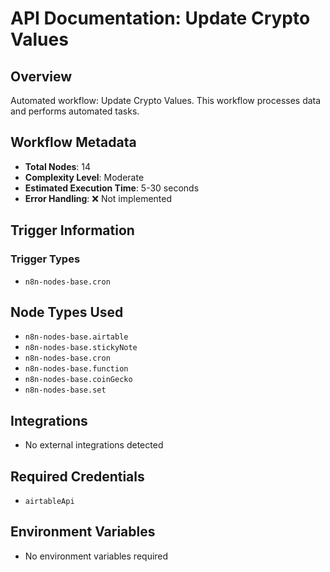 # API Documentation: Update Crypto Values

## Overview
Automated workflow: Update Crypto Values. This workflow processes data and performs automated tasks.

## Workflow Metadata
- **Total Nodes**: 14
- **Complexity Level**: Moderate
- **Estimated Execution Time**: 5-30 seconds
- **Error Handling**: ❌ Not implemented

## Trigger Information
### Trigger Types
- `n8n-nodes-base.cron`

## Node Types Used
- `n8n-nodes-base.airtable`
- `n8n-nodes-base.stickyNote`
- `n8n-nodes-base.cron`
- `n8n-nodes-base.function`
- `n8n-nodes-base.coinGecko`
- `n8n-nodes-base.set`

## Integrations
- No external integrations detected

## Required Credentials
- `airtableApi`

## Environment Variables
- No environment variables required
